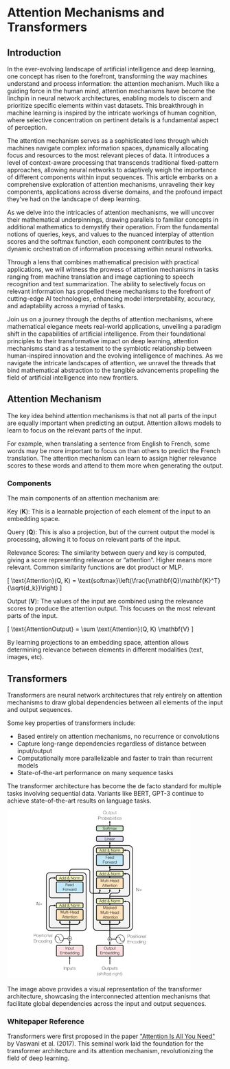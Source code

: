 
# Attention Mechanisms and Transformers

## Introduction

In the ever-evolving landscape of artificial intelligence and deep learning, one concept has risen to the forefront, transforming the way machines understand and process information: the attention mechanism. Much like a guiding force in the human mind, attention mechanisms have become the linchpin in neural network architectures, enabling models to discern and prioritize specific elements within vast datasets. This breakthrough in machine learning is inspired by the intricate workings of human cognition, where selective concentration on pertinent details is a fundamental aspect of perception.

The attention mechanism serves as a sophisticated lens through which machines navigate complex information spaces, dynamically allocating focus and resources to the most relevant pieces of data. It introduces a level of context-aware processing that transcends traditional fixed-pattern approaches, allowing neural networks to adaptively weigh the importance of different components within input sequences. This article embarks on a comprehensive exploration of attention mechanisms, unraveling their key components, applications across diverse domains, and the profound impact they've had on the landscape of deep learning.

As we delve into the intricacies of attention mechanisms, we will uncover their mathematical underpinnings, drawing parallels to familiar concepts in additional mathematics to demystify their operation. From the fundamental notions of queries, keys, and values to the nuanced interplay of attention scores and the softmax function, each component contributes to the dynamic orchestration of information processing within neural networks.

Through a lens that combines mathematical precision with practical applications, we will witness the prowess of attention mechanisms in tasks ranging from machine translation and image captioning to speech recognition and text summarization. The ability to selectively focus on relevant information has propelled these mechanisms to the forefront of cutting-edge AI technologies, enhancing model interpretability, accuracy, and adaptability across a myriad of tasks.

Join us on a journey through the depths of attention mechanisms, where mathematical elegance meets real-world applications, unveiling a paradigm shift in the capabilities of artificial intelligence. From their foundational principles to their transformative impact on deep learning, attention mechanisms stand as a testament to the symbiotic relationship between human-inspired innovation and the evolving intelligence of machines. As we navigate the intricate landscapes of attention, we unravel the threads that bind mathematical abstraction to the tangible advancements propelling the field of artificial intelligence into new frontiers.

## Attention Mechanism

The key idea behind attention mechanisms is that not all parts of the input are equally important when predicting an output. Attention allows models to learn to focus on the relevant parts of the input.

For example, when translating a sentence from English to French, some words may be more important to focus on than others to predict the French translation. The attention mechanism can learn to assign higher relevance scores to these words and attend to them more when generating the output.

### Components

The main components of an attention mechanism are:

Key ($\mathbf{K}$): This is a learnable projection of each element of the input to an embedding space.

Query ($\mathbf{Q}$): This is also a projection, but of the current output the model is processing, allowing it to focus on relevant parts of the input.

Relevance Scores: The similarity between query and key is computed, giving a score representing relevance or “attention”. Higher means more relevant. Common similarity functions are dot product or MLP.

\[
\text{Attention}(Q, K) = \text{softmax}\left(\frac{\mathbf{Q}\mathbf{K}^T}{\sqrt{d_k}}\right)
\]

Output ($\mathbf{V}$): The values of the input are combined using the relevance scores to produce the attention output. This focuses on the most relevant parts of the input.

\[
\text{AttentionOutput} = \sum \text{Attention}(Q, K) \mathbf{V}
\]


By learning projections to an embedding space, attention allows determining relevance between elements in different modalities (text, images, etc).


## Transformers

Transformers are neural network architectures that rely entirely on attention mechanisms to draw global dependencies between all elements of the input and output sequences.

Some key properties of transformers include:

- Based entirely on attention mechanisms, no recurrence or convolutions
- Capture long-range dependencies regardless of distance between input/output
- Computationally more parallelizable and faster to train than recurrent models
- State-of-the-art performance on many sequence tasks

The transformer architecture has become the de facto standard for multiple tasks involving sequential data. Variants like BERT, GPT-3 continue to achieve state-of-the-art results on language tasks.

![Transformer Architecture](/Attention_1.png)

The image above provides a visual representation of the transformer architecture, showcasing the interconnected attention mechanisms that facilitate global dependencies across the input and output sequences.

### Whitepaper Reference

Transformers were first proposed in the paper ["Attention Is All You Need"](https://arxiv.org/abs/1706.03762) by Vaswani et al. (2017). This seminal work laid the foundation for the transformer architecture and its attention mechanism, revolutionizing the field of deep learning.